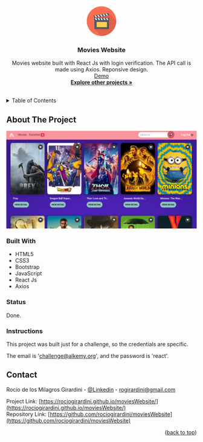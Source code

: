 <div id="top"></div>

<!-- PROJECT LOGO -->
<br />
<div align="center">
  <a href="https://github.com/rociogirardini/moviesWebsite/">
    <img src="./public/moviesWebsite_logo.png" alt="Logo" height="80">
  </a>

<h3 align="center">Movies Website</h3>

  <p align="center">
    Movies website built with React Js with login verification. The API call is made using Axios.
    Reponsive design.
    <br />
    <a href="https://rociogirardini.github.io/moviesWebsite/">Demo</a>
    <br />
    <a href="https://github.com/rociogirardini/"><strong>Explore other projects »</strong></a>
    <br />
    <br />
  </p>
</div>

<!-- TABLE OF CONTENTS -->
<details>
  <summary>Table of Contents</summary>
  <ol>
    <li>
      <a href="#about-the-project">About The Project</a>
      <ul>
        <li><a href="#built-with">Built With</a></li>
        <li><a href="#status">Status</a></li>
        <li><a href="#Instructions">Instructions</a></li>
      </ul>
    </li>
    <li><a href="#contact">Contact</a></li>
  </ol>
</details>

<!-- ABOUT THE PROJECT -->
## About The Project

<img src="./public/demo.png" alt="Project preview" align="center">



### Built With

* HTML5
* CSS3
* Bootstrap
* JavaScript
* React Js
* Axios

### Status

Done.

### Instructions

This project was built just for a challenge, so the credentials are specific.

The email is 'challenge@alkemy.org', and the password is 'react'.

<!-- CONTACT -->
## Contact

Rocío de los Milagros Girardini - [@Linkedin](https://www.linkedin.com/in/rocio-girardini/) - rogirardini@gmail.com

Project Link: [https://rociogirardini.github.io/moviesWebsite/](https://rociogirardini.github.io/moviesWebsite/)
<br />
Repository Link: [https://github.com/rociogirardini/moviesWebsite](https://github.com/rociogirardini/moviesWebsite)

<p align="right">(<a href="#top">back to top</a>)</p>